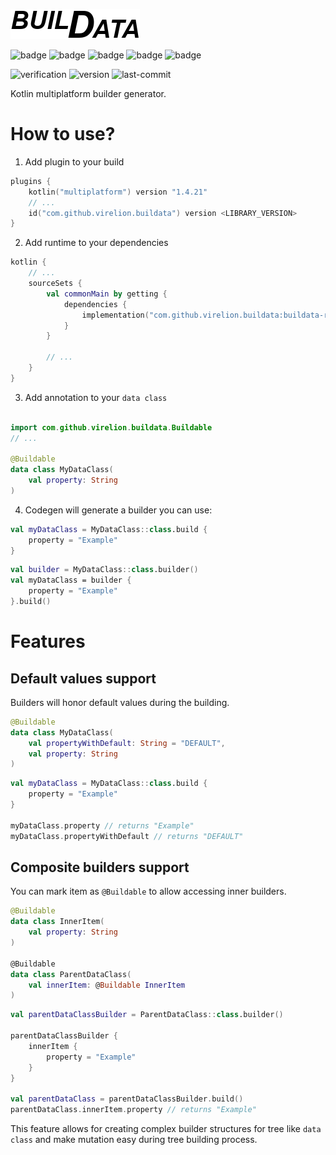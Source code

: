 ![logo](logo.png)

![badge](https://img.shields.io/badge/platform-JVM-orange)
![badge](https://img.shields.io/badge/platform-JS-red)
![badge](https://img.shields.io/badge/platform-Android-brightgreen)
![badge](https://img.shields.io/badge/platform-Linux--64-blue)
![badge](https://img.shields.io/badge/platform-mingw--64-blueviolet)

![verification](https://github.com/Virelion/buildata/workflows/verification/badge.svg)
![version](https://img.shields.io/github/v/tag/Virelion/buildata)
![last-commit](https://img.shields.io/github/last-commit/Virelion/buildata)

Kotlin multiplatform builder generator.

# How to use?

1. Add plugin to your build
```kotlin
plugins {
    kotlin("multiplatform") version "1.4.21"
    // ...
    id("com.github.virelion.buildata") version <LIBRARY_VERSION>
}
```

2. Add runtime to your dependencies
```kotlin
kotlin {
    // ...
    sourceSets {
        val commonMain by getting {
            dependencies {
                implementation("com.github.virelion.buildata:buildata-runtime:<LIBRARY_VERSION>")
            }
        }

        // ...
    }
}
```

3. Add annotation to your `data class`
```kotlin

import com.github.virelion.buildata.Buildable
// ...

@Buildable
data class MyDataClass(
    val property: String
)
```

4. Codegen will generate a builder you can use:
```kotlin
val myDataClass = MyDataClass::class.build {
    property = "Example"
}
```
```kotlin
val builder = MyDataClass::class.builder()
val myDataClass = builder {
    property = "Example"
}.build()
```

# Features
## Default values support
Builders will honor default values during the building.
```kotlin
@Buildable 
data class MyDataClass(
    val propertyWithDefault: String = "DEFAULT",
    val property: String
)
```

```kotlin
val myDataClass = MyDataClass::class.build {
    property = "Example"
}

myDataClass.property // returns "Example"
myDataClass.propertyWithDefault // returns "DEFAULT"
```

## Composite builders support
You can mark item as `@Buildable` to allow accessing inner builders.

```kotlin
@Buildable
data class InnerItem(
    val property: String    
) 

@Buildable 
data class ParentDataClass(
    val innerItem: @Buildable InnerItem
)
```

```kotlin
val parentDataClassBuilder = ParentDataClass::class.builder()

parentDataClassBuilder {
    innerItem {
        property = "Example"
    }
}

val parentDataClass = parentDataClassBuilder.build()
parentDataClass.innerItem.property // returns "Example"
```

This feature allows for creating complex builder structures for tree like `data class` 
and make mutation easy during tree building process.
